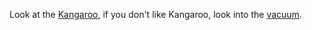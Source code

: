 Look at the [Kangaroo](https://en.wikipedia.org/wiki/Kangaroo), if you don't like Kangaroo, 
look into the [vacuum](https://github.com/udacity/create-your-own-adventure/blob/master/english/vacuum/vacuum.md).